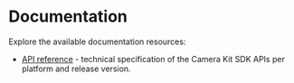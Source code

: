 # Documentation

Explore the available documentation resources:

- [API reference](./api) - technical specification of the Camera Kit SDK APIs per platform and release version.